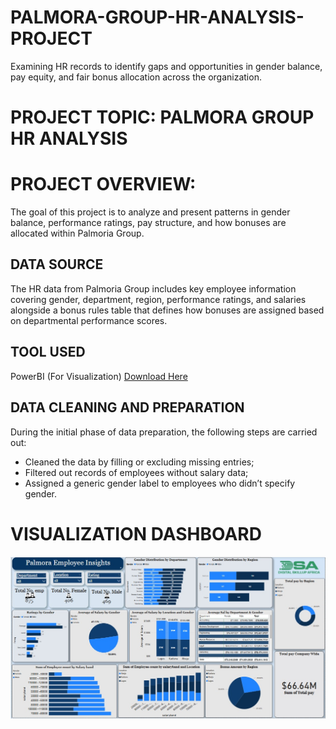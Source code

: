 # PALMORA-GROUP-HR-ANALYSIS-PROJECT
Examining HR records to identify gaps and opportunities in gender balance, pay equity, and fair bonus allocation across the organization.

# PROJECT TOPIC: PALMORA GROUP HR ANALYSIS

# PROJECT OVERVIEW:
The goal of this project is to analyze and present patterns in gender balance, performance ratings, pay structure, and how bonuses are allocated within Palmoria Group.

## DATA SOURCE 
The HR data from Palmoria Group includes key employee information covering gender, department, region, performance ratings, and salaries alongside a bonus rules table that defines how bonuses are assigned based on departmental performance scores.

## TOOL USED
PowerBI (For Visualization) [Download Here](https://www.microsoft.com/en-us/download/details.aspx?id=58494)

## DATA CLEANING AND PREPARATION 
During the initial phase of data preparation, the following steps are carried out:
- Cleaned the data by filling or excluding missing entries; 
- Filtered out records of employees without salary data;  
- Assigned a generic gender label to employees who didn’t specify gender.

# VISUALIZATION DASHBOARD 


![image alt](https://github.com/Prosave123/PALMORA-GROUP-HR-ANALYSIS-PROJECT/blob/e753a285523f50b19fc0ea928e7329ca1ce91727/Screenshot%20(386).jpg)






















